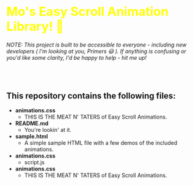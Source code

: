 # <font size="6" color="yellow">Mo's <b>Easy Scroll Animation</b> Library!  🚀 </font>

###### _NOTE: This project is built to be accessible to everyone - including new developers ( I'm looking at you, Primers_ 😃 ). _If anything is confusing or you'd like some clarity, I'd be happy to help - hit me up!_

<br>

## This repository contains the following files:
- **animations.css** 
    - THIS IS THE MEAT N' TATERS of Easy Scroll Animations. 
- **README.md** 
    - You're lookin' at it. 
- **sample.html** 
    - A simple sample HTML file with a few demos of the included animations. 
- **animations.css** 
    - script.js  
- **animations.css** 
    - THIS IS THE MEAT N' TATERS of Easy Scroll Animations. 
